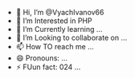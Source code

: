 - 👋 Hi, I’m @VyachIvanov66
- 👀 I’m Interested in PHP
- 🌱 I’m Currently learning ...
- 💞️ I’m Looking to collaborate on ...
- 📫 How TO reach me ...
- 😄 Pronouns: ...
- ⚡ FUun fact: 024 ...

<!---
VyachIvanov66/VyachIvanov66 is a ✨ special ✨ repository because its `README.md` (this file) appears on your GitHub profile.
You can click the Preview link to take a look at your changes 08.051
--->
